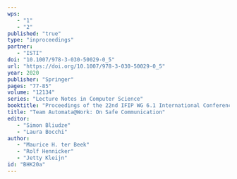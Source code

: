 ```yaml
---
wps: 
   - "1"
   - "2"
published: "true"
type: "inproceedings"
partner: 
   - "ISTI"
doi: "10.1007/978-3-030-50029-0_5"
url: "https://doi.org/10.1007/978-3-030-50029-0_5"
year: 2020
publisher: "Springer"
pages: "77-85"
volume: "12134"
series: "Lecture Notes in Computer Science"
booktitle: "Proceedings of the 22nd IFIP WG 6.1 International Conference on  Coordination Models and Languages (COORDINATION'20)"
title: "Team Automata@Work: On Safe Communication"
editor: 
   - "Simon Bliudze"
   - "Laura Bocchi"
author: 
   - "Maurice H. ter Beek"
   - "Rolf Hennicker"
   - "Jetty Kleijn"
id: "BHK20a"
---
```


